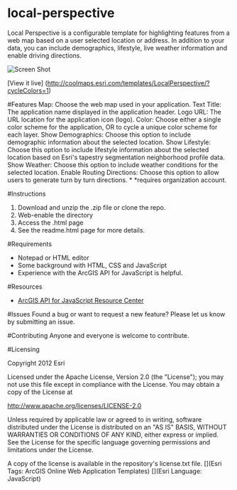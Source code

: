 local-perspective
=======================

Local Perspective is a configurable template for highlighting features from a web map based on a user selected location or address.  In addition to your data, you can include demographics, lifestyle, live weather information and enable driving directions.

![Screen Shot](http://coolmaps.esri.com/templates/LocalPerspective/images/thumb.png)

[View it live] (http://coolmaps.esri.com/templates/LocalPerspective/?cycleColors=1)

#Features
Map: Choose the web map used in your application.
Text Title: The application name displayed in the application header.
Logo URL: The URL location for the application icon (logo).
Color: Choose either a single color scheme for the application, OR to cycle a unique color scheme for each layer.
Show Demographics: Choose this option to include demographic information about the selected location.
Show Lifestyle: Choose this option to include lifestyle information about the selected location based on Esri's tapestry segmentation neighborhood profile data.
Show Weather: Choose this option to include weather conditions for the selected location.
Enable Routing Directions: Choose this option to allow users to generate turn by turn directions. *
*requires organization account.

#Instructions

1. Download and unzip the .zip file or clone the repo. 
2. Web-enable the directory
3. Access the .html page 
4. See the readme.html page for more details. 


#Requirements

- Notepad or HTML editor
- Some background with HTML, CSS and JavaScript
- Experience with the ArcGIS API for JavaScript is helpful. 

#Resources

- [ArcGIS API for JavaScript Resource Center](http://help.arcgis.com/en/webapi/javascript/arcgis/index.html)

#Issues
Found a bug or want to request a new feature? Please let us know by submitting an issue. 

#Contributing
Anyone and everyone is welcome to contribute. 

#Licensing 

Copyright 2012 Esri

Licensed under the Apache License, Version 2.0 (the "License"); you may not use this file except in compliance with the License. You may obtain a copy of the License at

http://www.apache.org/licenses/LICENSE-2.0

Unless required by applicable law or agreed to in writing, software distributed under the License is distributed on an "AS IS" BASIS, WITHOUT WARRANTIES OR CONDITIONS OF ANY KIND, either express or implied. See the License for the specific language governing permissions and limitations under the License.

A copy of the license is available in the repository's license.txt file.
[](Esri Tags: ArcGIS Online Web Application Templates) 
[](Esri Language: JavaScript)
